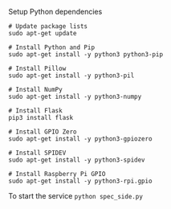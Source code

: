 Setup Python dependencies

```
# Update package lists
sudo apt-get update

# Install Python and Pip
sudo apt-get install -y python3 python3-pip

# Install Pillow
sudo apt-get install -y python3-pil

# Install NumPy
sudo apt-get install -y python3-numpy

# Install Flask
pip3 install flask

# Install GPIO Zero
sudo apt-get install -y python3-gpiozero

# Install SPIDEV
sudo apt-get install -y python3-spidev

# Install Raspberry Pi GPIO
sudo apt-get install -y python3-rpi.gpio
```

To start the service `python spec_side.py`
